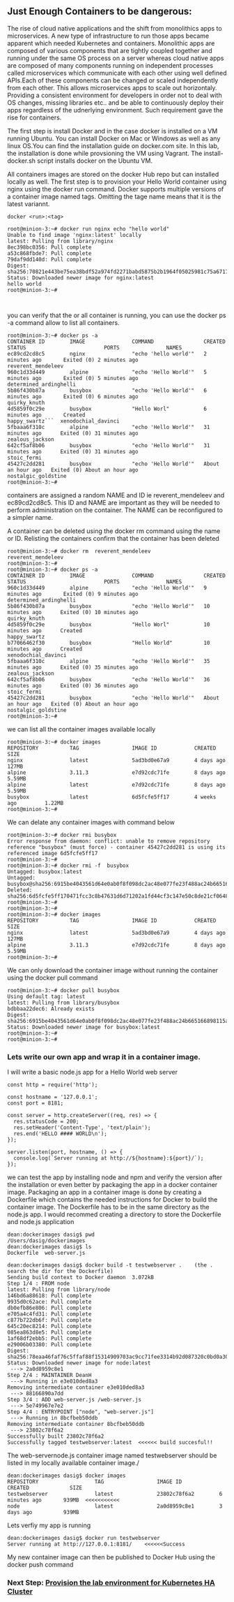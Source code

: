 
## Just Enough Containers to be dangerous:

The rise of cloud native applications and the shift from monolithics apps to microservices. A new type of infrastructure to run those apps became apparent which needed Kubernetes and containers. 
Monolithic apps are composed of various components that are tightly coupled together and running under the same OS process on a server whereas cloud native apps are composed of many components running on independent processes called microservices which communicate with each other using well defined APIs.Each of these components can be changed or scaled independently from each other. This allows microservices apps to scale out horizontaly.
Providing a consistent environment for developers in order not to deal with OS changes, missing libraries etc.. and be able to continuously deploy their apps regardless of the udnerlying environment. Such requirement gave the rise for containers.

The first step is install Docker and in the case docker is installed on a VM running Ubuntu. You can install Docker on Mac or Windows as well as any linux OS.You can find the installation guide on docker.com site.
In this lab, the installation is done while provsioning the VM using Vagrant. The install-docker.sh script installs docker on the Ubuntu VM.

All containers images are stored on the docker Hub repo but can installed locally as well. 
The first step is to provision your Hello World container using nginx using the docker run command. Docker supports multiple versions of a container image named tags. Omitting the tage name means that it is the latest variannt.
```
docker <run>:<tag>
```


```
root@minion-3:~# docker run nginx echo "hello world"
Unable to find image 'nginx:latest' locally
latest: Pulling from library/nginx
8ec398bc0356: Pull complete
a53c868fbde7: Pull complete
79daf9dd140d: Pull complete
Digest: sha256:70821e443be75ea38bdf52a974fd2271babd5875b2b1964f05025981c75a6717
Status: Downloaded newer image for nginx:latest
hello world
root@minion-3:~#



```
you can verify that the or all container is running, you can use the docker ps -a command allow to list all containers.

```
root@minion-3:~# docker ps -a
CONTAINER ID        IMAGE               COMMAND                CREATED             STATUS                         PORTS               NAMES
ec89cd2cd8c5        nginx               "echo 'hello world'"   2 minutes ago       Exited (0) 2 minutes ago                           reverent_mendeleev
960c1d33d449        alpine              "echo 'Hello World'"   5 minutes ago       Exited (0) 5 minutes ago                           determined_ardinghelli
5b86f430b87a        busybox             "echo 'Hello World'"   6 minutes ago       Exited (0) 6 minutes ago                           quirky_knuth
4d5859f0c29e        busybox             "Hello Worl"           6 minutes ago       Created                                            happy_swartz```  xenodochial_davinci
5fbaaa6f310c        alpine              "echo 'Hello World'"   31 minutes ago      Exited (0) 31 minutes ago                          zealous_jackson
642cf5af8b06        busybox             "echo 'Hello World'"   31 minutes ago      Exited (0) 31 minutes ago                          stoic_fermi
45427c2dd281        busybox             "echo 'Hello World'"   About an hour ago   Exited (0) About an hour ago                       nostalgic_goldstine
root@minion-3:~#

```
containers are assigned a random NAME and ID ie reverent_mendeleev and ec89cd2cd8c5. This ID and NAME are important as they will be needed to perform administration on the container. The NAME can be reconfigured to a simpler name.

A container can be deleted using the docker rm command using the name or ID. Relisting the containers confirm that the container has been deleted

```
root@minion-3:~# docker rm  reverent_mendeleev
reverent_mendeleev
root@minion-3:~#
root@minion-3:~# docker ps -a
CONTAINER ID        IMAGE               COMMAND                CREATED             STATUS                         PORTS               NAMES
960c1d33d449        alpine              "echo 'Hello World'"   9 minutes ago       Exited (0) 9 minutes ago                           determined_ardinghelli
5b86f430b87a        busybox             "echo 'Hello World'"   10 minutes ago      Exited (0) 10 minutes ago                          quirky_knuth
4d5859f0c29e        busybox             "Hello Worl"           10 minutes ago      Created                                            happy_swartz
b77066462f30        busybox             "Hello World"          10 minutes ago      Created                                            xenodochial_davinci
5fbaaa6f310c        alpine              "echo 'Hello World'"   35 minutes ago      Exited (0) 35 minutes ago                          zealous_jackson
642cf5af8b06        busybox             "echo 'Hello World'"   36 minutes ago      Exited (0) 36 minutes ago                          stoic_fermi
45427c2dd281        busybox             "echo 'Hello World'"   About an hour ago   Exited (0) About an hour ago                       nostalgic_goldstine
root@minion-3:~#

```
we can list all the container images available locally
```
root@minion-3:~# docker images
REPOSITORY          TAG                 IMAGE ID            CREATED             SIZE
nginx               latest              5ad3bd0e67a9        4 days ago          127MB
alpine              3.11.3              e7d92cdc71fe        8 days ago          5.59MB
alpine              latest              e7d92cdc71fe        8 days ago          5.59MB
busybox             latest              6d5fcfe5ff17        4 weeks ago         1.22MB
root@minion-3:~#
```

We can delate any container images with command below
```
root@minion-3:~# docker rmi busybox
Error response from daemon: conflict: unable to remove repository reference "busybox" (must force) - container 45427c2dd281 is using its referenced image 6d5fcfe5ff17
root@minion-3:~#
root@minion-3:~# docker rmi -f  busybox
Untagged: busybox:latest
Untagged: busybox@sha256:6915be4043561d64e0ab0f8f098dc2ac48e077fe23f488ac24b665166898115a
Deleted: sha256:6d5fcfe5ff170471fcc3c8b47631d6d71202a1fd44cf3c147e50c8de21cf0648
root@minion-3:~#
root@minion-3:~#
root@minion-3:~# docker images
REPOSITORY          TAG                 IMAGE ID            CREATED             SIZE
nginx               latest              5ad3bd0e67a9        4 days ago          127MB
alpine              3.11.3              e7d92cdc71fe        8 days ago          5.59MB
root@minion-3:~#

```
We can only download the container image without running the container using the docker pull command
```
root@minion-3:~# docker pull busybox
Using default tag: latest
latest: Pulling from library/busybox
bdbbaa22dec6: Already exists
Digest: sha256:6915be4043561d64e0ab0f8f098dc2ac48e077fe23f488ac24b665166898115a
Status: Downloaded newer image for busybox:latest
root@minion-3:~#
root@minion-3:~#

```
### Lets write our own app and wrap it in a container image.

I will write a basic node.js app for a Hello World web server

```
const http = require('http');

const hostname = '127.0.0.1';
const port = 8181;

const server = http.createServer((req, res) => {
  res.statusCode = 200;
  res.setHeader('Content-Type', 'text/plain');
  res.end('HELLO #### WORLD\n');
});

server.listen(port, hostname, () => {
  console.log(`Server running at http://${hostname}:${port}/`);
});

```
we can test the app by installing node and npm and verify the version after the installation or even better by packaging the app in a docker container image. Packaging an app in a container image is done by creating a Dockerfile which contains the needed instructions for Docker to build the container image. The Dockerfile has to be in the same directory as the node.js app.
I would recommed creating a directory to store the Dockerfile and node.js application

```
dean:dockerimages dasig$ pwd
/Users/dasig/dockerimages
dean:dockerimages dasig$ ls
Dockerfile	web-server.js
```
```
dean:dockerimages dasig$ docker build -t testwebserver .    (the . search the dir for the Dockerfile)
Sending build context to Docker daemon  3.072kB
Step 1/4 : FROM node
latest: Pulling from library/node
146bd6a88618: Pull complete 
9935d0c62ace: Pull complete 
db0efb86e806: Pull complete 
e705a4c4fd31: Pull complete 
c877b722db6f: Pull complete 
645c20ec8214: Pull complete 
085ea863d8e5: Pull complete 
1af68df2ebb5: Pull complete 
e29006b03380: Pull complete 
Digest: sha256:78eaa46faf76c5ffaf88f15314909703ac9cc71fee3314b92d087320c0bd0a30
Status: Downloaded newer image for node:latest
 ---> 2a0d8959c8e1
Step 2/4 : MAINTAINER DeanH
 ---> Running in e3e010ded8a3
Removing intermediate container e3e010ded8a3
 ---> 88166890a7dd
Step 3/4 : ADD web-server.js /web-server.js
 ---> 5e749967e7e2
Step 4/4 : ENTRYPOINT ["node", "web-server.js"]
 ---> Running in 8bcfbeb50ddb
Removing intermediate container 8bcfbeb50ddb
 ---> 23802c78f6a2
Successfully built 23802c78f6a2
Successfully tagged testwebserver:latest  <<<<<< build succesful!!

```
The web-servernode.js container image named testwebserver should be listed in my locally available container image./
```
dean:dockerimages dasig$ docker images
REPOSITORY                  TAG                 IMAGE ID            CREATED             SIZE
testwebserver               latest              23802c78f6a2        6 minutes ago       939MB  <<<<<<<<<<<
node                        latest              2a0d8959c8e1        3 days ago          939MB

```
Lets verfiy my app is running

```
dean:dockerimages dasig$ docker run testwebserver
Server running at http://127.0.0.1:8181/    <<<<<<Success

```
My new container image can then be published to Docker Hub using the docker push command

















### Next Step: [Provision the lab environment for Kubernetes HA Cluster](Provision-the-Kubernetes-environment.md)
